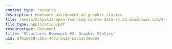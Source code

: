 ```yaml
---
content_type: resource
description: Homework assignment on graphic statics.
file: /media/https%3A/open-learning-course-data-rc.s3.amazonaws.com/4-463-building-technologies-iii-building-structural-systems-ii-fall-2002/af0368cd5bb544336a32c38b3cd08a04_hw2.pdf
file_type: application/pdf
resourcetype: Document
title: 'Structures Homework #2: Graphic Statics'
uid: af0368cd-5bb5-4433-6a32-c38b3cd08a04
---
```

